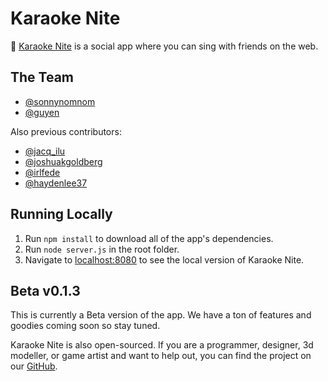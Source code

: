 # Karaoke Nite

🔮 [Karaoke Nite](https://karaokenite.co) is a social app where you can sing with friends on the web. 

## The Team

- [@sonnynomnom](https://twitter.com/sonnynomnom)
- [@guyen](https://www.linkedin.com/in/guyendinh)

Also previous contributors:

- [@jacq_ilu](https://twitter.com/jackieis_online)
- [@joshuakgoldberg](https://twitter.com/JoshuaKGoldberg)
- [@irlfede](https://twitter.com/irlfede)
- [@haydenlee37](https://twitter.com/HaydenLee37)

## Running Locally

1. Run `npm install` to download all of the app's dependencies.
2. Run `node server.js` in the root folder.
3. Navigate to [localhost:8080](http://localhost:8080) to see the local version of Karaoke Nite.

## Beta v0.1.3

This is currently a Beta version of the app. We have a ton of features and goodies coming soon so stay tuned.

Karaoke Nite is also open-sourced. If you are a programmer, designer, 3d modeller, or game artist and want to help out, you can find the project on our [GitHub](https://github.com/karaokenite).
